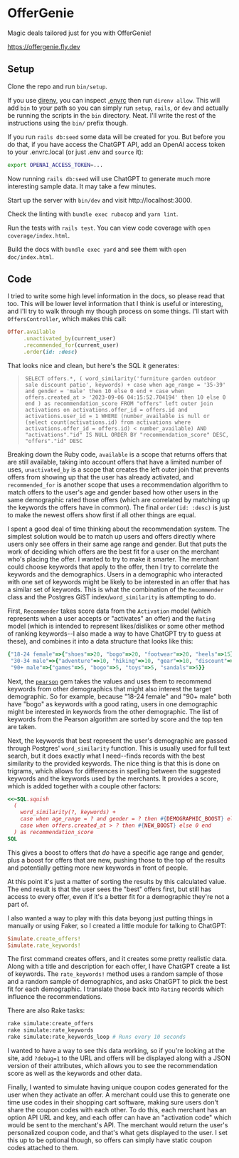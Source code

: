 # OfferGenie

Magic deals tailored just for you with OfferGenie!

https://offergenie.fly.dev

## Setup

Clone the repo and run `bin/setup`.

If you use [direnv](https://direnv.net), you can inspect [.envrc](.envrc) then run `direnv allow`. This will add `bin` to your path so you can simply run `setup`, `rails`, or `dev` and actually be running the scripts in the `bin` directory. Neat. I'll write the rest of the instructions using the `bin/` prefix though.

If you run `rails db:seed` some data will be created for you. But before you do that, if you have access the ChatGPT API, add an OpenAI access token to your .envrc.local (or just .env and `source` it):

```sh
export OPENAI_ACCESS_TOKEN=...
```

Now running `rails db:seed` will use ChatGPT to generate much more interesting sample data. It may take a few minutes.

Start up the server with `bin/dev` and visit http://localhost:3000.

Check the linting with `bundle exec rubocop` and `yarn lint`.

Run the tests with `rails test`. You can view code coverage with `open coverage/index.html`.

Build the docs with `bundle exec yard` and see them with `open doc/index.html`.

## Code

I tried to write some high level information in the docs, so please read that too. This will be lower level information that I think is useful or interesting, and I'll try to walk through my though process on some things. I'll start with `OffersController`, which makes this call:

```ruby
Offer.available
     .unactivated_by(current_user)
     .recommended_for(current_user)
     .order(id: :desc)
```

That looks nice and clean, but here's the SQL it generates:

> `SELECT offers.*, ( word_similarity('furniture garden outdoor sale discount patio', keywords) + case when age_range = '35-39' and gender = 'male' then 10 else 0 end + case when offers.created_at > '2023-09-06 04:15:52.704194' then 10 else 0 end ) as recommendation_score FROM "offers" left outer join activations on activations.offer_id = offers.id and activations.user_id = 1 WHERE (number_available is null or (select count(activations.id) from activations where activations.offer_id = offers.id) < number_available) AND "activations"."id" IS NULL ORDER BY "recommendation_score" DESC, "offers"."id" DESC`

Breaking down the Ruby code, `available` is a scope that returns offers that are still available, taking into account offers that have a limited number of uses, `unactivated_by` is a scope that creates the left outer join that prevents offers from showing up that the user has already activated, and `recommended_for` is another scope that uses a recommendation algorithm to match offers to the user's age and gender based how other users in the same demographic rated those offers (which are correlated by matching up the keywords the offers have in common). The final `order(id: :desc)` is just to make the newest offers show first if all other things are equal.

I spent a good deal of time thinking about the recommendation system. The simplest solution would be to match up users and offers directly where users only see offers in their same age range and gender. But that puts the work of deciding which offers are the best fit for a user on the merchant who's placing the offer. I wanted to try to make it smarter. The merchant could choose keywords that apply to the offer, then I try to correlate the keywords and the demographics. Users in a demographic who interacted with one set of keywords might be likely to be interested in an offer that has a similar set of keywords. This is what the combination of the `Recommender` class and the Postgres GiST index/`word_similarity` is attempting to do.

First, `Recommender` takes score data from the `Activation` model (which represents when a user accepts or "activates" an offer) and the `Rating` model (which is intended to represent likes/dislikes or some other method of ranking keywords--I also made a way to have ChatGPT try to guess at these), and combines it into a data structure that looks like this:

```ruby
{"18-24 female"=>{"shoes"=>20, "bogo"=>20, "footwear"=>20, "heels"=>15},
 "30-34 male"=>{"adventure"=>10, "hiking"=>10, "gear"=>10, "discount"=>10},
 "90+ male"=>{"games"=>5, "bogo"=>5, "toys"=>5, "sandals"=>5}}
```

Next, the [`pearson`](https://github.com/alfonsojimenez/pearson) gem takes the values and uses them to recommend keywords from other demographics that might also interest the target demographic. So for example, because "18-24 female" and "90+ male" both have "bogo" as keywords with a good rating, users in one demographic might be interested in keywords from the other demographic. The list of keywords from the Pearson algorithm are sorted by score and the top ten are taken.

Next, the keywords that best represent the user's demographic are passed through Postgres' `word_similarity` function. This is usually used for full text search, but it does exactly what I need--finds records with the best similarity to the provided keywords. The nice thing is that this is done on trigrams, which allows for differences in spelling between the suggested keywords and the keywords used by the merchants. It provides a score, which is added together with a couple other factors:

```ruby
<<~SQL.squish
  (
    word_similarity(?, keywords) +
    case when age_range = ? and gender = ? then #{DEMOGRAPHIC_BOOST} else 0 end +
    case when offers.created_at > ? then #{NEW_BOOST} else 0 end
  ) as recommendation_score
SQL
```

This gives a boost to offers that _do_ have a specific age range and gender, plus a boost for offers that are new, pushing those to the top of the results and potentially getting more new keywords in front of people.

At this point it's just a matter of sorting the results by this calculated value. The end result is that the user sees the "best" offers first, but still has access to every offer, even if it's a better fit for a demographic they're not a part of.

I also wanted a way to play with this data beyong just putting things in manually or using Faker, so I created a little module for talking to ChatGPT:

```ruby
Simulate.create_offers!
Simulate.rate_keywords!
```

The first command creates offers, and it creates some pretty realistic data. Along with a title and description for each offer, I have ChatGPT create a list of keywords. The `rate_keywords!` method uses a random sample of those and a random sample of demographics, and asks ChatGPT to pick the best fit for each demographic. I translate those back into `Rating` records which influence the recommendations.

There are also Rake tasks:

```sh
rake simulate:create_offers
rake simulate:rate_keywords
rake simulate:rate_keywords_loop # Runs every 10 seconds
```

I wanted to have a way to see this data working, so if you're looking at the site, add `?debug=1` to the URL and offers will be displayed along with a JSON version of their attributes, which allows you to see the recommendation score as well as the keywords and other data.

Finally, I wanted to simulate having unique coupon codes generated for the user when they activate an offer. A merchant could use this to generate one time use codes in their shopping cart software, making sure users don't share the coupon codes with each other. To do this, each merchant has an option API URL and key, and each offer can have an "activation code" which would be sent to the merchant's API. The merchant would return the user's personalized coupon code, and that's what gets displayed to the user. I set this up to be optional though, so offers can simply have static coupon codes attached to them.
